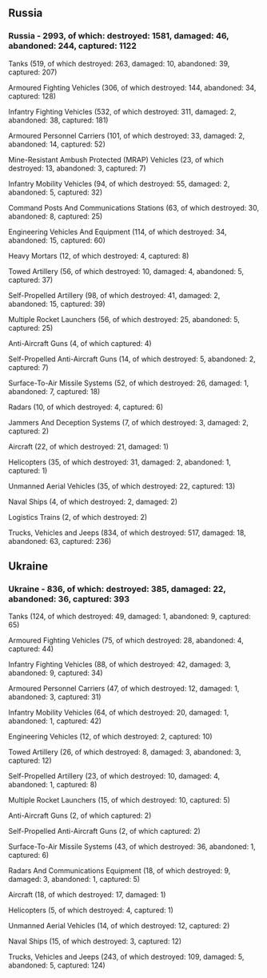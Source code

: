 
 
 ## Russia
 
 ### Russia - 2993, of which: destroyed: 1581, damaged: 46, abandoned: 244, captured: 1122

 

 

 Tanks (519, of which destroyed: 263, damaged: 10, abandoned: 39, captured: 207)

 Armoured Fighting Vehicles (306, of which destroyed: 144, abandoned: 34, captured: 128)

 Infantry Fighting Vehicles (532, of which destroyed: 311, damaged: 2, abandoned: 38, captured: 181)

 Armoured Personnel Carriers (101, of which destroyed: 33, damaged: 2, abandoned: 14, captured: 52)

 Mine-Resistant Ambush Protected (MRAP) Vehicles (23, of which destroyed: 13, abandoned: 3, captured: 7)

 Infantry Mobility Vehicles (94, of which destroyed: 55, damaged: 2, abandoned: 5, captured: 32)

 Command Posts And Communications Stations (63, of which destroyed: 30, abandoned: 8, captured: 25)

 Engineering Vehicles And Equipment (114, of which destroyed: 34, abandoned: 15, captured: 60)

 Heavy Mortars (12, of which destroyed: 4, captured: 8)

 Towed Artillery (56, of which destroyed: 10, damaged: 4, abandoned: 5, captured: 37)

 Self-Propelled Artillery (98, of which destroyed: 41, damaged: 2, abandoned: 15, captured: 39)

 Multiple Rocket Launchers (56, of which destroyed: 25, abandoned: 5, captured: 25)

 Anti-Aircraft Guns (4, of which captured: 4)

 Self-Propelled Anti-Aircraft Guns (14, of which destroyed: 5, abandoned: 2, captured: 7)

 Surface-To-Air Missile Systems (52, of which destroyed: 26, damaged: 1, abandoned: 7, captured: 18)

 Radars (10, of which destroyed: 4, captured: 6)

 Jammers And Deception Systems (7, of which destroyed: 3, damaged: 2, captured: 2)

 Aircraft (22, of which destroyed: 21, damaged: 1)

 Helicopters (35, of which destroyed: 31, damaged: 2, abandoned: 1, captured: 1)

 Unmanned Aerial Vehicles (35, of which destroyed: 22, captured: 13)

 Naval Ships (4, of which destroyed: 2, damaged: 2)

 Logistics Trains (2, of which destroyed: 2)

 Trucks, Vehicles and Jeeps (834, of which destroyed: 517, damaged: 18, abandoned: 63, captured: 236)

 
 
 ## Ukraine
 
 ### Ukraine - 836, of which: destroyed: 385, damaged: 22, abandoned: 36, captured: 393

 

 

 Tanks (124, of which destroyed: 49, damaged: 1, abandoned: 9, captured: 65)

 Armoured Fighting Vehicles (75, of which destroyed: 28, abandoned: 4, captured: 44)

 Infantry Fighting Vehicles (88, of which destroyed: 42, damaged: 3, abandoned: 9, captured: 34)

 Armoured Personnel Carriers (47, of which destroyed: 12, damaged: 1, abandoned: 3, captured: 31)

 Infantry Mobility Vehicles (64, of which destroyed: 20, damaged: 1, abandoned: 1, captured: 42)

 Engineering Vehicles (12, of which destroyed: 2, captured: 10)

 Towed Artillery (26, of which destroyed: 8, damaged: 3, abandoned: 3, captured: 12)

 Self-Propelled Artillery (23, of which destroyed: 10, damaged: 4, abandoned: 1, captured: 8)

 Multiple Rocket Launchers (15, of which destroyed: 10, captured: 5)

 Anti-Aircraft Guns (2, of which captured: 2)

 Self-Propelled Anti-Aircraft Guns (2, of which captured: 2)

 Surface-To-Air Missile Systems (43, of which destroyed: 36, abandoned: 1, captured: 6)

 

 

 Radars And Communications Equipment (18, of which destroyed: 9, damaged: 3, abandoned: 1, captured: 5)

 Aircraft (18, of which destroyed: 17, damaged: 1)

 Helicopters (5, of which destroyed: 4, captured: 1)

 Unmanned Aerial Vehicles (14, of which destroyed: 12, captured: 2)

 Naval Ships (15, of which destroyed: 3, captured: 12)

 Trucks, Vehicles and Jeeps (243, of which destroyed: 109, damaged: 5, abandoned: 5, captured: 124)

